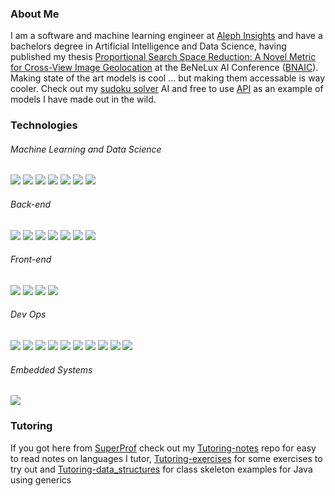 ### About Me

I am a software and machine learning engineer at [Aleph Insights](https://alephinsights.com/) and have a bachelors degree in Artificial Intelligence and Data Science, having published my thesis [Proportional Search Space Reduction: A Novel Metric for Cross-View Image Geolocation](https://leondebnath.com/papers/Debnath-Proportional_Search_Space_Reduction-2023.pdf) at the BeNeLux AI Conference ([BNAIC](https://bnaic2023.tudelft.nl/)).  Making state of the art models is cool ... but making them accessable is way cooler.  Check out my [sudoku solver](https://leondebnath.com/sudoku.html) AI and free to use [API](https://sudoku.leondebnath.com/docs) as an example of models I have made out in the wild.    


### Technologies
###### Machine Learning and Data Science
![](https://img.shields.io/badge/MATLAB-grey?style=for-the-badge&logo=scikit-learn&logocolor=white)
![](https://img.shields.io/badge/Octave-grey?style=for-the-badge&logo=octave&logocolor=white)
![](https://img.shields.io/badge/Python-grey?style=for-the-badge&logo=python&logoColor=white)
![](https://img.shields.io/badge/Numpy-grey?style=for-the-badge&logo=numpy&logoColor=white)
![](https://img.shields.io/badge/Numpy-grey?style=for-the-badge&logo=numpy&logoColor=white)
![](https://img.shields.io/badge/Pandas-grey?style=for-the-badge&logo=pandas&logoColor=white)
![](https://img.shields.io/badge/Tensorflow-grey?style=for-the-badge&logo=tensorflow&logoColor=white)

###### Back-end
![](https://img.shields.io/badge/FastAPI-grey?style=for-the-badge&logo=fastapi&logocolor=white)
![](https://img.shields.io/badge/Java-grey?style=for-the-badge&logo=java&logoColor=white)
![](https://img.shields.io/badge/Gradle-grey?style=for-the-badge&logo=gradle&logoColor=white)
![](https://img.shields.io/badge/Springboot-grey?style=for-the-badge&logo=springboot&logoColor=white)
![](https://img.shields.io/badge/MySQL-grey?style=for-the-badge&logo=mysql&logocolor=white)
![](https://img.shields.io/badge/PostgreSQL-grey?style=for-the-badge&logo=postgresql&logocolor=white)
![](https://img.shields.io/badge/MongoDB-grey?style=for-the-badge&logo=mongodb&logocolor=white)

###### Front-end
![](https://img.shields.io/badge/html-grey?style=for-the-badge&logo=html5&logocolor=white)
![](https://img.shields.io/badge/CSS-grey?style=for-the-badge&logo=css3&logocolor=white)
![](https://img.shields.io/badge/htmx-grey?style=for-the-badge&logo=htmx&logocolor=white)
![](https://img.shields.io/badge/javascript-grey?style=for-the-badge&logo=javascript&logocolor=white)

###### Dev Ops
![](https://img.shields.io/badge/Linux-grey?style=for-the-badge&logo=linux&logocolor=white)
![](https://img.shields.io/badge/BaSH-grey?style=for-the-badge&logo=gnubash&logocolor=white)
![](https://img.shields.io/badge/Docker-grey?style=for-the-badge&logo=docker&logocolor=white)
![](https://img.shields.io/badge/Podman-grey?style=for-the-badge&logo=podman&logocolor=white)
![](https://img.shields.io/badge/Git-grey?style=for-the-badge&logo=git&logocolor=white)
![](https://img.shields.io/badge/Github_Actions-grey?style=for-the-badge&logo=githubactions&logocolor=white)
![](https://img.shields.io/badge/NGinx-grey?style=for-the-badge&logo=nginx&logocolor=white)
![](https://img.shields.io/badge/Traefik-grey?style=for-the-badge&logo=traefikproxy#24A1C1&logocolor=white)
![](https://img.shields.io/badge/Azure-grey?style=for-the-badge&logo=microsoftazure&logocolor=white)
![](https://img.shields.io/badge/akamai-grey?style=for-the-badge&logo=akamai&logocolor=white)

###### Embedded Systems
![](https://img.shields.io/badge/Arduino-grey?style=for-the-badge&logo=arduino&logocolor=white)

### Tutoring

If you got here from [SuperProf](https://www.superprof.co.uk/java-python-matlab-tutoring-from-experienced-data-science-and-artificial-intelligence-student-learn-syntax-oop-data.html) check out my [Tutoring-notes](https://github.com/S010MON/Tutoring-notes) repo for easy to read notes on languages I tutor, [Tutoring-exercises](https://github.com/S010MON/Tutoring-exercises) for some exercises to try out and [Tutoring-data_structures](https://github.com/S010MON/Tutoring-data_structures) for class skeleton examples for Java using generics

